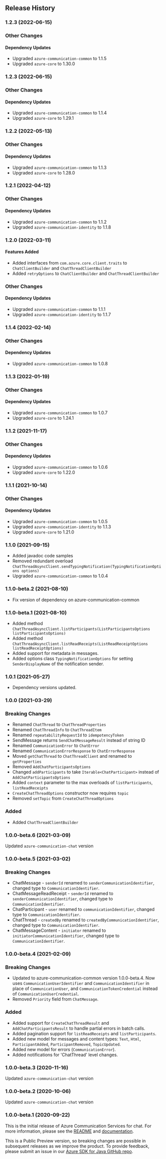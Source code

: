 ## Release History

### 1.2.3 (2022-06-15)
### Other Changes
#### Dependency Updates
- Upgraded `azure-communication-common` to 1.1.5
- Upgraded `azure-core` to 1.30.0

### 1.2.3 (2022-06-15)
### Other Changes
#### Dependency Updates
- Upgraded `azure-communication-common` to 1.1.4
- Upgraded `azure-core` to 1.29.1

### 1.2.2 (2022-05-13)
### Other Changes
#### Dependency Updates
- Upgraded `azure-communication-common` to 1.1.3
- Upgraded `azure-core` to 1.28.0

### 1.2.1 (2022-04-12)
### Other Changes
#### Dependency Updates
- Upgraded `azure-communication-common` to 1.1.2
- Upgraded `azure-communication-identity` to 1.1.8

### 1.2.0 (2022-03-11)
#### Features Added
- Added interfaces from `com.azure.core.client.traits` to `ChatClientBuilder` and `ChatThreadClientBuilder`
- Added `retryOptions` to `ChatClientBuilder` and `ChatThreadClientBuilder`

### Other Changes

#### Dependency Updates
- Upgraded `azure-communication-common` to 1.1.1
- Upgraded `azure-communication-identity` to 1.1.7

### 1.1.4 (2022-02-14)

### Other Changes

#### Dependency Updates

- Upgraded `azure-communication-common` to 1.0.8

### 1.1.3 (2022-01-19)

### Other Changes

#### Dependency Updates

- Upgraded `azure-communication-common` to 1.0.7
- Upgraded `azure-core` to 1.24.1

### 1.1.2 (2021-11-17)

### Other Changes

#### Dependency Updates

- Upgraded `azure-communication-common` to 1.0.6
- Upgraded `azure-core` to 1.22.0

### 1.1.1 (2021-10-14)

### Other Changes

#### Dependency Updates

- Upgraded `azure-communication-common` to 1.0.5
- Upgraded `azure-communication-identity` to 1.1.3
- Upgraded `azure-core` to 1.21.0

### 1.1.0 (2021-09-15)
- Added javadoc code samples
- Removed redundant overload `ChatThreadAsyncClient.sendTypingNotification(TypingNotificationOptions options)`
- Upgraded `azure-communication-common` to 1.0.4

### 1.1.0-beta.2 (2021-08-10)
- Fix version of dependency on azure-communication-common

### 1.1.0-beta.1 (2021-08-10)
- Added method `ChatThreadAsyncClient.listParticipants(ListParticipantsOptions listParticipantsOptions)`
- Added method `ChatThreadAsyncClient.listReadReceipts(ListReadReceiptOptions listReadReceiptOptions)`
- Added support for metadata in messages.
- Added options class `TypingNotificationOptions` for setting `SenderDisplayName` of the notification sender.

### 1.0.1 (2021-05-27)
- Dependency versions updated.

### 1.0.0 (2021-03-29)
### Breaking Changes

- Renamed `ChatThread` to `ChatThreadProperties`
- Renamed `ChatThreadInfo` to `ChatThreadItem`
- Renamed `repeatabilityRequestId` to `idempotencyToken`
- SendMessage returns `SendChatMessageResult` instead of string ID
- Renamed `CommunicationError` to `ChatError`
- Renamed `CommunicationErrorResponse` to `ChatErrorResponse`
- Moved `getChatThread` to `ChatThreadClient` and renamed to `getProperties`
- Removed `AddChatParticipantsOptions`
- Changed `addParticipants` to take `Iterable<ChatParticipant>` instead of `AddChatParticipantsOptions`
- Added `context` parameter to the max overloads of `listParticipants`, `listReadReceipts`
- `CreateChatThreadOptions` constructor now requires `topic`
- Removed `setTopic` from `CreateChatThreadOptions`

### Added

- Added `ChatThreadClientBuilder` 

### 1.0.0-beta.6 (2021-03-09)
Updated `azure-communication-chat` version

### 1.0.0-beta.5 (2021-03-02)
### Breaking Changes

- ChatMessage - `senderId` renamed to `senderCommunicationIdentifier`, changed type to `CommunicationIdentifier`.
- ChatMessageReadReceipt - `senderId` renamed to `senderCommunicationIdentifier`, changed type to `CommunicationIdentifier`.
- ChatParticipant - `user` renamed to `communicationIdentifier`, changed type to `CommunicationIdentifier`.
- ChatThread - `createdBy` renamed to `createdByCommunicationIdentifier`, changed type to `CommunicationIdentifier`.
- ChatMessageContent - `initiator` renamed to `initiatorCommunicationIdentifier`, changed type to `CommunicationIdentifier`.


### 1.0.0-beta.4 (2021-02-09)
### Breaking Changes

- Updated to azure-communication-common version 1.0.0-beta.4. Now uses `CommunicationUserIdentifier` and `CommunicationIdentifier` in place of `CommunicationUser`, and `CommunicationTokenCredential` instead of `CommunicationUserCredential`.
- Removed `Priority` field from `ChatMessage`.

### Added

- Added support for `CreateChatThreadResult` and `AddChatParticipantsResult` to handle partial errors in batch calls.
- Added pagination support for `listReadReceipts` and `listParticipants`.
- Added new model for messages and content types: `Text`, `Html`, `ParticipantAdded`, `ParticipantRemoved`, `TopicUpdated`.
- Added new model for errors (`CommunicationError`).
- Added notifications for 'ChatThread' level changes.

### 1.0.0-beta.3 (2020-11-16)
Updated `azure-communication-chat` version

### 1.0.0-beta.2 (2020-10-06)
Updated `azure-communication-chat` version

### 1.0.0-beta.1 (2020-09-22)
This is the initial release of Azure Communication Services for chat. For more information, please see the [README][read_me] and [documentation][documentation].

This is a Public Preview version, so breaking changes are possible in subsequent releases as we improve the product. To provide feedback, please submit an issue in our [Azure SDK for Java GitHub repo](https://github.com/Azure/azure-sdk-for-java/issues).

<!-- LINKS -->
[read_me]: https://github.com/Azure/azure-sdk-for-java/blob/main/sdk/communication/azure-communication-chat/README.md
[documentation]: https://docs.microsoft.com/azure/communication-services/quickstarts/chat/get-started?pivots=programming-language-java
